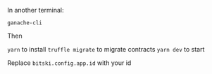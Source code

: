 In another terminal:

`ganache-cli`

Then

`yarn` to install
`truffle migrate` to migrate contracts
`yarn dev` to start

Replace `bitski.config.app.id` with your id
